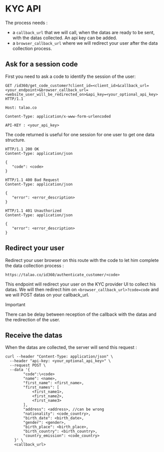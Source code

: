 # KYC API

The process needs :
- a `callback_url` that we will call, when the datas are ready to be sent, with the datas collected. An api key can be added.
- a `browser_callback_url` where we will redirect your user after the data collection process. 

## Ask for a session code

First you need to ask a code to identify the session of the user:

```
GET /id360/get_code_customer?client_id=<client_id>&callback_url=<your_endpoint>&browser_callback_url=<website_user_will_be_redirected_on>&api_key=<your_optional_api_key> HTTP/1.1

Host: talao.co

Content-Type: application/x-www-form-urlencoded

API-KEY : <your_api_key> 
```

The code returned is useful for one session for one user to get one data structure.

```
HTTP/1.1 200 OK
Content-Type: application/json

{
   "code": <code>
}
```


```
HTTP/1.1 400 Bad Request
Content-Type: application/json

{
   "error": <error_description>
}
```


```
HTTP/1.1 401 Unauthorized
Content-Type: application/json

{
   "error": <error_description>
}
```


## Redirect your user

Redirect your user browser on this route with the code to let him complete the data collection process :

`https://talao.co/id360/authenticate_customer/<code>`

This endpoint will redirect your user on the KYC provider UI to collect his datas. We will then redirect him on `<browser_callback_url>?code=code` and we will POST datas on your callback_url.

> [!IMPORTANT]
> There can be delay between reception of the callback with the datas and the redirection of the user.

## Receive the datas

When the datas are collected, the server will send this request :

```
curl --header "Content-Type: application/json" \
  --header "api-key: <your_optional_api_key>" \
  --request POST \
  --data '{
        "code":\<code>
        "name": <name>,
        "first_name": <first_name>,
        "first_names": [
            <first_name1>,
            <first_name2>,
            <first_name3>
        ],
        "address": <address>, //can be wrong
        "nationality": <code_country>,
        "birth_date": <birth_date>,
        "gender": <gender>,
        "birth_place": <birth_place>,
        "birth_country": <birth_country>,
        "country_emission": <code_country>
    }' \
    <callback_url>
```
